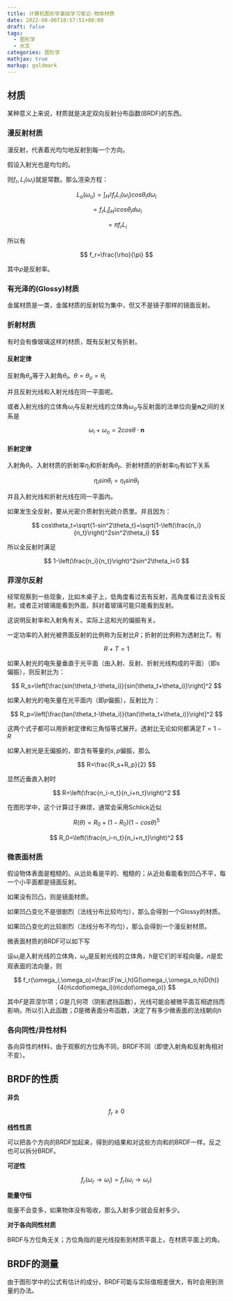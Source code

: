 ```yaml
---
title: 计算机图形学基础学习笔记-物体材质
date: 2022-08-06T10:57:51+08:00
draft: false
tags:
  - 图形学
  - 水文
categories: 图形学
mathjax: true
markup: goldmark
---
```


## 材质

某种意义上来说，材质就是决定双向反射分布函数(BRDF)的东西。

### 漫反射材质

漫反射，代表着光均匀地反射到每一个方向。

假设入射光也是均匀的。

则$f_r,L_i(\omega_i)$就是常数。那么渲染方程：

$$
L_o(\omega_o)=\int_{H^2}f_rL_i(\omega_i)cos\theta_i d\omega_i
$$

$$
=f_rL_i\int_{H^2}cos\theta_i d\omega_i
$$

$$
=\pi f_rL_i
$$

所以有

$$
f_r=\frac{\rho}{\pi}
$$

其中$\rho$是反射率。

### 有光泽的(Glossy)材质

金属材质是一类，金属材质的反射较为集中，但又不是镜子那样的镜面反射。

### 折射材质

有时会有像玻璃这样的材质，既有反射又有折射。

#### 反射定律

反射角$\theta_o$等于入射角$\theta_i$。$\theta=\theta_o=\theta_i$

并且反射光线和入射光线在同一平面呢。

或者入射光线的立体角$\omega_i$与反射光线的立体角$\omega_o$与反射面的法单位向量$\bm n$之间的关系是

$$
\omega_i+\omega_o=2cos\theta\cdot\bm n
$$

#### 折射定律

入射角$\theta_i$、入射材质的折射率$\eta_i$和折射角$\theta_t$、折射材质的折射率$\eta_t$有如下关系

$$
\eta_i sin\theta_i=\eta_t sin\theta_t
$$

并且入射光线和折射光线在同一平面内。

如果发生全反射，要从光密介质射到光疏介质里。并且因为：

$$
cos\theta_t=\sqrt{1-sin^2\theta_t}=\sqrt{1-\left(\frac{n_i}{n_t}\right)^2sin^2\theta_i}
$$

所以全反射时满足

$$
1-\left(\frac{n_i}{n_t}\right)^2sin^2\theta_i<0
$$

### 菲涅尔反射

经常观察到一些现象，比如木桌子上，低角度看过去有反射，高角度看过去没有反射。或者正对玻璃能看到外面，斜对着玻璃可能只能看到反射。

这说明反射率和入射角有关。实际上这和光的偏振有关。

一定功率的入射光被界面反射的比例称为反射比$R$；折射的比例称为透射比$T$。有

$$
R+T=1
$$

如果入射光的电矢量垂直于光平面（由入射、反射、折射光线构成的平面）（即$s$偏振），则反射比为：

$$
R_s=\left[\frac{sin(\theta_t-\theta_i)}{sin(\theta_t+\theta_i)}\right]^2
$$

如果入射光的电矢量在光平面内（即$p$偏振），反射比为：

$$
R_p=\left[\frac{tan(\theta_t-\theta_i)}{tan(\theta_t+\theta_i)}\right]^2
$$

这两个式子都可以用折射定律和三角恒等式展开。透射比无论如何都满足$T=1-R$

如果入射光是无偏振的，即含有等量的$s,p$偏振，那么

$$
R=\frac{R_s+R_p}{2}
$$

显然近垂直入射时

$$
R=\left(\frac{n_i-n_t}{n_i+n_t}\right)^2
$$

在图形学中，这个计算过于麻烦，通常会采用Schlick近似

$$
R(\theta)=R_0+(1-R_0)(1-cos\theta)^5
$$

$$
R_0=\left(\frac{n_i-n_t}{n_i+n_t}\right)^2
$$

### 微表面材质

假设物体表面是粗糙的。从远处看是平的、粗糙的；从近处看能看到凹凸不平，每一个小平面都是镜面反射。

如果没有凹凸，则是镜面材质。

如果凹凸变化不是很剧烈（法线分布比较均匀），那么会得到一个Glossy的材质。

如果凹凸变化的比较剧烈（法线分布不均匀），那么会得到一个漫反射材质。

微表面材质的BRDF可以如下写

设$\omega_i$是入射光线的立体角，$\omega_o$是反射光线的立体角，$h$是它们的半程向量。$n$是宏观表面的法向量，则

$$
f_r(\omega_i,\omega_o)=\frac{F(w_i,h)G(\omega_i,\omega_o,h)D(h)}{4(n\cdot\omega_i)(n\cdot\omega_o)}
$$

其中$F$是菲涅尔项；$G$是几何项（阴影遮挡函数），光线可能会被微平面互相遮挡而影响，所以引入此函数；$D$是微表面分布函数，决定了有多少微表面的法线朝向$h$


### 各向同性/异性材料

各向异性的材料，由于观察的方位角不同，BRDF不同（即使入射角和反射角相对不变）。

## BRDF的性质

**非负**

$$
f_r\geq 0
$$

**线性性质**

可以把各个方向的BRDF加起来，得到的结果和对这些方向和的BRDF一样。反之也可以拆分BRDF。

**可逆性**

$$
f_r(\omega_r\to\omega_i)=f_r(\omega_i\to\omega_r)
$$

**能量守恒**

能量不会变多，如果物体没有吸收，那么入射多少就会反射多少。

**对于各向同性材质**

BRDF与方位角无关；方位角指的是光线投影到材质平面上，在材质平面上的角。

## BRDF的测量

由于图形学中的公式有估计的成分，BRDF可能与实际值相差很大，有时会用到测量的办法。

